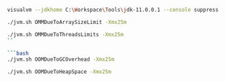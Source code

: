 ```bash
visualvm --jdkhome C:\Workspace\Tools\jdk-11.0.0.1 --console suppress
```

```bash
./jvm.sh OMMDueToArraySizeLimit -Xmx25m
```

```bash
./jvm.sh OMMDueToThreadsLimits -Xmx25m
``

```bash
./jvm.sh OOMDueToGCOverhead -Xmx25m
```

```bash
./jvm.sh OOMDueToHeapSpace -Xmx25m
```